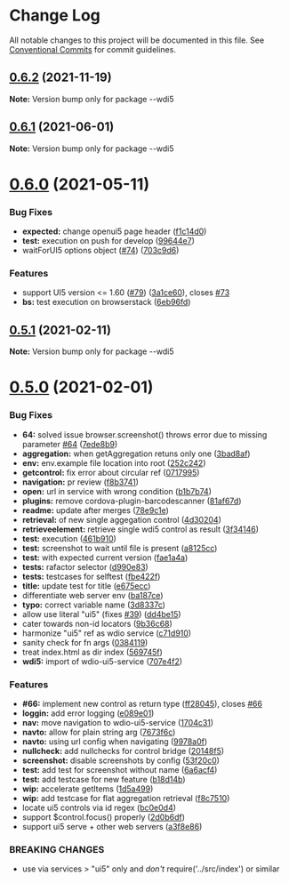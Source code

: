 # Change Log

All notable changes to this project will be documented in this file.
See [Conventional Commits](https://conventionalcommits.org) for commit guidelines.

## [0.6.2](https://github.com/js-soft/wdi5/compare/v0.6.1...v0.6.2) (2021-11-19)

**Note:** Version bump only for package --wdi5





## [0.6.1](https://github.com/js-soft/wdi5/compare/v0.6.0...v0.6.1) (2021-06-01)

**Note:** Version bump only for package --wdi5





# [0.6.0](https://github.com/js-soft/wdi5/compare/v0.5.1...v0.6.0) (2021-05-11)


### Bug Fixes

* **expected:** change openui5 page header ([f1c14d0](https://github.com/js-soft/wdi5/commit/f1c14d012e7d41c3356fb914a08be64320df23aa))
* **test:** execution on push for develop ([99644e7](https://github.com/js-soft/wdi5/commit/99644e761564d3a0b7e01ca12da060c2228e80a1))
* waitForUI5 options object ([#74](https://github.com/js-soft/wdi5/issues/74)) ([703c9d6](https://github.com/js-soft/wdi5/commit/703c9d60ef30abf0cbe7665cdba510f8357c5e65))


### Features

* support UI5 version <= 1.60 ([#79](https://github.com/js-soft/wdi5/issues/79)) ([3a1ce60](https://github.com/js-soft/wdi5/commit/3a1ce603c3b7f384fa692dff45f5d88d52902352)), closes [#73](https://github.com/js-soft/wdi5/issues/73)
* **bs:** test execution on browserstack ([6eb96fd](https://github.com/js-soft/wdi5/commit/6eb96fdd4f41ae24615422a7d7654481126f28ff))





## [0.5.1](https://github.com/js-soft/wdi5/compare/v0.5.0...v0.5.1) (2021-02-11)

**Note:** Version bump only for package --wdi5





# [0.5.0](https://github.com/js-soft/wdi5/compare/v0.0.3...v0.5.0) (2021-02-01)


### Bug Fixes

* **64:** solved issue browser.screenshot() throws error due to missing parameter [#64](https://github.com/js-soft/wdi5/issues/64) ([7ede8b9](https://github.com/js-soft/wdi5/commit/7ede8b90f38e05922adc8d796569bfb43dcfd14b))
* **aggregation:** when getAggregation retuns only one ([3bad8af](https://github.com/js-soft/wdi5/commit/3bad8af44890b811c54e79f4dc48a056b8c966ec))
* **env:** env.example file location into root ([252c242](https://github.com/js-soft/wdi5/commit/252c2425dea9a0d75ac75717b46b816299fb2359))
* **getcontrol:** fix error about circular ref ([0717995](https://github.com/js-soft/wdi5/commit/0717995241de1d343a5ff7a4aaa9bd7fbc049f0a))
* **navigation:** pr review ([f8b3741](https://github.com/js-soft/wdi5/commit/f8b374156c081f49fa6b1afc265d35e5c9f2241e))
* **open:** url in service with wrong condition ([b1b7b74](https://github.com/js-soft/wdi5/commit/b1b7b74051d2c13db84e1550de7c06f3b534b857))
* **plugins:** remove cordova-plugin-barcodescanner ([81af67d](https://github.com/js-soft/wdi5/commit/81af67d87a612f6ca9c81dab0752bfbcb02d4880))
* **readme:** update after merges ([78e9c1e](https://github.com/js-soft/wdi5/commit/78e9c1eab1b376b22f17c7e0d9285119d1b9fc14))
* **retrieval:** of new single aggegation control ([4d30204](https://github.com/js-soft/wdi5/commit/4d30204048221de36163e5cfab39d43ab971d681))
* **retrieveelement:** retrieve single wdi5 control as result ([3f34146](https://github.com/js-soft/wdi5/commit/3f341463a95f3debafee7458c7e54d53d575ea5c))
* **test:** execution ([461b910](https://github.com/js-soft/wdi5/commit/461b91059a5bdd34fe681df53d78e991c29a0057))
* **test:** screenshot to wait until file is present ([a8125cc](https://github.com/js-soft/wdi5/commit/a8125ccc4cbefcefc4a86c1db121325ee69bdf72))
* **test:** with expected current version ([fae1a4a](https://github.com/js-soft/wdi5/commit/fae1a4a6b3ed2d1884785436b77b070a3f75c1b1))
* **tests:** rafactor selector ([d990e83](https://github.com/js-soft/wdi5/commit/d990e83783bfb7408430f20dc07647c2bc230815))
* **tests:** testcases for selftest ([fbe422f](https://github.com/js-soft/wdi5/commit/fbe422f27b5802a1769fd48251cdb4d023de56fa))
* **title:** update test for title ([e675ecc](https://github.com/js-soft/wdi5/commit/e675ecc14b4adfaa8a852cb25a0d9ef328558262))
* differentiate web server env ([ba187ce](https://github.com/js-soft/wdi5/commit/ba187ce5323f743ad5570be0b40804d4c535a0dc))
* **typo:** correct variable name ([3d8337c](https://github.com/js-soft/wdi5/commit/3d8337c331916034bd4e2bc7d97566c9eb961055))
* allow use literal "ui5" (fixes [#39](https://github.com/js-soft/wdi5/issues/39)) ([dd4be15](https://github.com/js-soft/wdi5/commit/dd4be1548498cb24cd6c3f7a943da8b988a49690))
* cater towards non-id locators ([9b36c68](https://github.com/js-soft/wdi5/commit/9b36c685dd3da6e96ba81da9d2833eca7056e00b))
* harmonize "ui5" ref as wdio service ([c71d910](https://github.com/js-soft/wdi5/commit/c71d910d3e4667e86e15320016870b5546a76dc1))
* sanity check for fn args ([0384119](https://github.com/js-soft/wdi5/commit/03841199de3f94f17d9bf73dea952bca21264558))
* treat index.html as dir index ([569745f](https://github.com/js-soft/wdi5/commit/569745fc938b5bf92f6392ee90711480031e5d4b))
* **wdi5:** import of wdio-ui5-service ([707e4f2](https://github.com/js-soft/wdi5/commit/707e4f2ab1fe485f6b257787a41e689209055c9b))


### Features

* **#66:** implement new control as return type ([ff28045](https://github.com/js-soft/wdi5/commit/ff280454dcacab609e93e20786d7d08bc4b797b0)), closes [#66](https://github.com/js-soft/wdi5/issues/66)
* **loggin:** add error logging ([e089e01](https://github.com/js-soft/wdi5/commit/e089e01e39fb7cb2ca85adec10805f04251dda9c))
* **nav:** move navigation to wdio-ui5-service ([1704c31](https://github.com/js-soft/wdi5/commit/1704c31eefad27f904ac26724b7e56f21a10171b))
* **navto:** allow for plain string arg ([7673f6c](https://github.com/js-soft/wdi5/commit/7673f6ce6ad220fcfbd82eb455bd13aa72f23a3c))
* **navto:** using url config when navigating ([9978a0f](https://github.com/js-soft/wdi5/commit/9978a0f2828f3859d516f48382ac7b16f3d264c5))
* **nullcheck:** add nullchecks for control bridge ([20148f5](https://github.com/js-soft/wdi5/commit/20148f50945d0459fc432a1910c3bafce06fb6f8))
* **screenshot:** disable screenshots by config ([53f20c0](https://github.com/js-soft/wdi5/commit/53f20c0f148d9ec6c3b79dbe7bf06d00f810d189))
* **test:** add test for screenshot without name ([6a6acf4](https://github.com/js-soft/wdi5/commit/6a6acf450e47396fce5092fe9c9722906a2f1442))
* **test:** add testcase for new feature ([b18d14b](https://github.com/js-soft/wdi5/commit/b18d14b2b7a0f48304469771dae740e1f5f3c559))
* **wip:** accelerate getItems ([1d5a499](https://github.com/js-soft/wdi5/commit/1d5a49929232b39beeef8887f93cdfc44750cc82))
* **wip:** add testcase for flat aggregation retrieval ([f8c7510](https://github.com/js-soft/wdi5/commit/f8c75105cb1276810de4424823cea7a3d2c34ef2))
* locate ui5 controls via id regex ([bc0e0d4](https://github.com/js-soft/wdi5/commit/bc0e0d4fd50a8f7f3a18c52d2300a1d7e91b4656))
* support $control.focus() properly ([2d0b6df](https://github.com/js-soft/wdi5/commit/2d0b6dfa875d6a47d5cbe0f8152169cf72713704))
* support ui5 serve + other web servers ([a3f8e86](https://github.com/js-soft/wdi5/commit/a3f8e86fa72ea900733cb6db5ba80c8be69eff06))


### BREAKING CHANGES

* use via services > "ui5" only
and _don't_ require('../src/index') or similar
